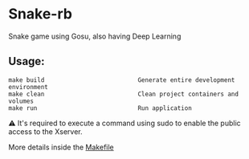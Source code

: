 # Snake-rb
Snake game using Gosu, also having Deep Learning

## Usage:
```
make build                          Generate entire development environment
make clean                          Clean project containers and volumes
make run                            Run application
```

:warning: It's required to execute a command using sudo to enable the public access to the Xserver.

More details inside the [Makefile](Makefile)
